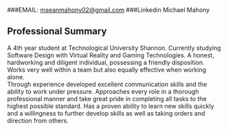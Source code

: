  
 ###EMAIL:
 mseanmahony02@gmail.com
 ###Linkedin
 Michael Mahony



## Professional Summary
A 4th year student at Technological University Shannon. Currently studying Software Design with Virtual Reality and Gaming Technologies. A honest, hardworking and diligent individual, possessing a friendly disposition. Works very well within a team but also equally effective when working alone.  
Through experience developed excellent communication skills and the ability to work under pressure. Approaches every role in a thorough professional manner and take great pride in completing all tasks to the highest possible standard. Has a proven ability to learn new skills quickly and a willingness to further develop skills as well as taking orders and direction from others. 
